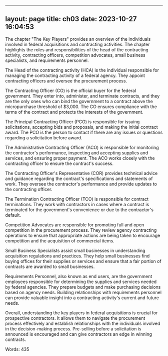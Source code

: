 
---
layout: page
title: ch03
date: 2023-10-27 16:04:53
---
The chapter "The Key Players" provides an overview of the individuals involved in federal acquisitions and contracting activities. The chapter highlights the roles and responsibilities of the head of the contracting activity, contracting officers, competition advocates, small business specialists, and requirements personnel.

The Head of the contracting activity (HCA) is the individual responsible for managing the contracting activity of a federal agency. They appoint contracting officers and oversee the procurement process.

The Contracting Officer (CO) is the official buyer for the federal government. They enter into, administer, and terminate contracts, and they are the only ones who can bind the government to a contract above the micropurchase threshold of $3,000. The CO ensures compliance with the terms of the contract and protects the interests of the government.

The Principal Contracting Officer (PCO) is responsible for issuing solicitations, accepting bids and proposals, and making the initial contract award. The PCO is the person to contact if there are any issues or questions regarding a solicitation before award.

The Administrative Contracting Officer (ACO) is responsible for monitoring the contractor's performance, inspecting and accepting supplies and services, and ensuring proper payment. The ACO works closely with the contracting officer to ensure the contract's success.

The Contracting Officer's Representative (COR) provides technical advice and guidance regarding the contract's specifications and statements of work. They oversee the contractor's performance and provide updates to the contracting officer.

The Termination Contracting Officer (TCO) is responsible for contract terminations. They work with contractors in cases where a contract is terminated for the government's convenience or due to the contractor's default.

Competition Advocates are responsible for promoting full and open competition in the procurement process. They review agency contracting operations to ensure that appropriate actions are being taken to encourage competition and the acquisition of commercial items.

Small Business Specialists assist small businesses in understanding acquisition regulations and practices. They help small businesses find buying offices for their supplies or services and ensure that a fair portion of contracts are awarded to small businesses.

Requirements Personnel, also known as end users, are the government employees responsible for determining the supplies and services needed by federal agencies. They prepare budgets and make purchasing decisions based on agency needs. Building relationships with requirements personnel can provide valuable insight into a contracting activity's current and future needs.

Overall, understanding the key players in federal acquisitions is crucial for prospective contractors. It allows them to navigate the procurement process effectively and establish relationships with the individuals involved in the decision-making process. Pre-selling before a solicitation is announced is encouraged and can give contractors an edge in winning contracts.

Words: 435